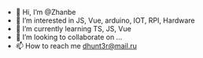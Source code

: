 - 👋 Hi, I’m @Zhanbe
- 👀 I’m interested in JS, Vue, arduino, IOT, RPI, Hardware 
- 🌱 I’m currently learning TS, JS, Vue
- 💞️ I’m looking to collaborate on ...
- 📫 How to reach me dhunt3r@mail.ru

<!---
Zhanbe/Zhanbe is a ✨ special ✨ repository because its `README.md` (this file) appears on your GitHub profile.
You can click the Preview link to take a look at your changes.
--->
